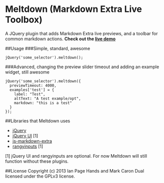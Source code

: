 Meltdown (Markdown Extra Live Toolbox)
======================================

A JQuery plugin that adds Markdown Extra live previews, and a toolbar for common markdown actions. **Check out the [live demo](http://ian.ahands.org/meltdown/)**

##Usage
###Simple, standard, awesome
~~~
jQuery('some_selector').meltdown();
~~~
###Advanced, changing the preview slider timeout and adding an example widget, still awesome
~~~
jQuery('some_selector').meltdown({
  previewTimeout: 4000,
  examples['test'] = {
    label: "Test",
    altText: "A test example/opt",
    markdown: "this is a test"
  }
});
~~~

##Libraries that Meltdown uses
* [jQuery](http://jquery.com/)
* [jQuery UI](http://jqueryui.com/) [1]
* [js-markdown-extra](https://github.com/tanakahisateru/js-markdown-extra "Github link to js-markdown-extra")
* [rangyinputs](http://code.google.com/p/rangyinputs/ "Google code link to rangyinputs") [1]

[1] jQuery UI and rangyinputs are optional. For now Meltdown will still function without these plugins.

##License
Copyright (c) 2013 Ian Page Hands and Mark Caron Dual licensed under the GPLv3 license.
